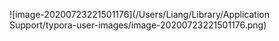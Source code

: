 ![image-20200723221501176](/Users/Liang/Library/Application Support/typora-user-images/image-20200723221501176.png)